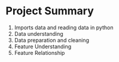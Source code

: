 # Project Summary
1. Imports data and reading data in python
2. Data understanding
3. Data preparation and cleaning
4. Feature Understanding
5. Feature Relationship




